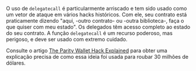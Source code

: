 O uso de `delegatecall` é particularmente arriscado e tem sido usado como um vetor de ataque em vários hacks históricos. Com ele, seu contrato está praticamente dizendo "aqui, -outro contrato- ou -outra biblioteca-, faça o que quiser com meu estado". Os delegados têm acesso completo ao estado do seu contrato. A função `delegatecall` é um recurso poderoso, mas perigoso, e deve ser usado com extremo cuidado.

Consulte o artigo [The Parity Wallet Hack Explained](https://blog.openzeppelin.com/on-the-parity-wallet-multisig-hack-405a8c12e8f7) para obter uma explicação precisa de como essa ideia foi usada para roubar 30 milhões de dólares.